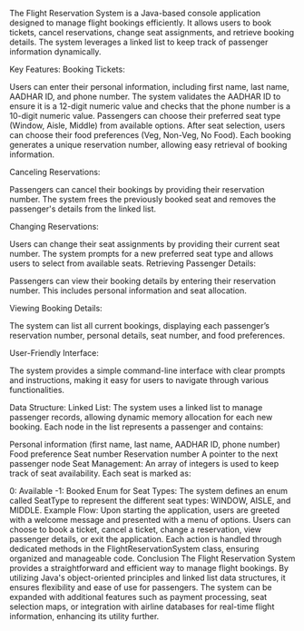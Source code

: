 The Flight Reservation System is a Java-based console application designed to manage flight bookings efficiently. It allows users to book tickets, cancel reservations, change seat assignments, and retrieve booking details. The system leverages a linked list to keep track of passenger information dynamically.

Key Features:
Booking Tickets:

Users can enter their personal information, including first name, last name, AADHAR ID, and phone number.
The system validates the AADHAR ID to ensure it is a 12-digit numeric value and checks that the phone number is a 10-digit numeric value.
Passengers can choose their preferred seat type (Window, Aisle, Middle) from available options.
After seat selection, users can choose their food preferences (Veg, Non-Veg, No Food).
Each booking generates a unique reservation number, allowing easy retrieval of booking information.

Canceling Reservations:

Passengers can cancel their bookings by providing their reservation number.
The system frees the previously booked seat and removes the passenger's details from the linked list.

Changing Reservations:

Users can change their seat assignments by providing their current seat number.
The system prompts for a new preferred seat type and allows users to select from available seats.
Retrieving Passenger Details:

Passengers can view their booking details by entering their reservation number. This includes personal information and seat allocation.

Viewing Booking Details:

The system can list all current bookings, displaying each passenger’s reservation number, personal details, seat number, and food preferences.

User-Friendly Interface:

The system provides a simple command-line interface with clear prompts and instructions, making it easy for users to navigate through various functionalities.

Data Structure:
Linked List: The system uses a linked list to manage passenger records, allowing dynamic memory allocation for each new booking. Each node in the list represents a passenger and contains:

Personal information (first name, last name, AADHAR ID, phone number)
Food preference
Seat number
Reservation number
A pointer to the next passenger node
Seat Management: An array of integers is used to keep track of seat availability. Each seat is marked as:

0: Available
-1: Booked
Enum for Seat Types:
The system defines an enum called SeatType to represent the different seat types: WINDOW, AISLE, and MIDDLE.
Example Flow:
Upon starting the application, users are greeted with a welcome message and presented with a menu of options.
Users can choose to book a ticket, cancel a ticket, change a reservation, view passenger details, or exit the application.
Each action is handled through dedicated methods in the FlightReservationSystem class, ensuring organized and manageable code.
Conclusion
The Flight Reservation System provides a straightforward and efficient way to manage flight bookings. By utilizing Java's object-oriented principles and linked list data structures, it ensures flexibility and ease of use for passengers. The system can be expanded with additional features such as payment processing, seat selection maps, or integration with airline databases for real-time flight information, enhancing its utility further.
